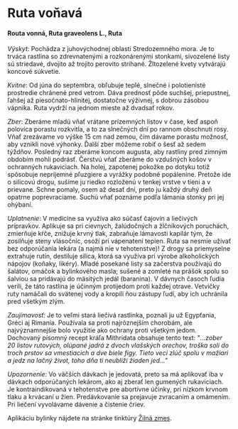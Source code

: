 Ruta voňavá
===========

#### Routa vonná, Ruta graveolens L., Ruta

*Výskyt*: Pochádza z juhovýchodnej oblasti Stredozemného mora. Je to trváca
rastlina so zdrevnatenými a rozkonárenými stonkami, sivozelené listy sú
striedavé, dvojito až trojito perovito strihané. Žltozelené kvety vytvárajú
koncové súkvetie.

*Kvitne*: Od júna do septembra, obľubuje teplé, slnečné i polotienisté
prostredie chránené pred vetrom. Dáva prednosť pôde suchšej, priepustnej, ľahšej
až piesočnato-hlinitej, dostatočne výživnej, s dobrou zásobou vápnika. Ruta
vydrží na jednom mieste až dvadsať rokov.

*Zber*: Zberáme mladú vňať vrátane prízemných listov v čase, keď aspoň polovica
porastu rozkvitla, a to za slnečných dní po rannom obschnutí rosy. Vňať
zrezávame vo výške 15 cm nad zemou, čím dávame porastu možnosť, aby vznikli nové
výhonky. Ďalší zber môžeme robiť o šesť až sedem týždňov. Posledný raz zberáme
koncom augusta, aby rastliny pred zimným obdobím mohli podrásť. Čerstvú vňať
zberáme do vzdušných košov v ochranných rukaviciach. Na holej, zapotenej pokožke
po dotyku totiž spôsobuje nepríjemné pľuzgiere a vyrážky podobné popálenine.
Pretože ide o silicovú drogu, sušíme ju riedko rozloženú v tenkej vrstve v tieni
a v prievane. Schne pomaly, osem až desať dní, preto ju každý druhý deň opatrne
poprevraciame. Suchú vňať poznáme podľa lámania stonky pri jej ohýbaní.

*Uplatnenie*: V medicíne sa využíva ako súčasť čajovín a liečivých prípravkov.
Aplikuje sa pri cievnych, žalúdočných a žlčníkových poruchách, zmierňuje kŕče,
znižuje krvný tlak, zabraňuje lámavosti kapilár tým, že zosilňuje steny
vlásočníc, osoží pri vápenatení tepien. Ruta sa nesmie užívať bez odporúčania
lekára (a najmä nie v tehotenstve)! Z drogy sa priemyselne extrahuje rutín,
destiluje silica, ktorá sa využíva pri výrobe alkoholických nápojov (koňaky,
likéry). Mladé posekané listy sa začerstva používajú do šalátov, omáčok a
bylinkového masla; sušené a zomleté na prášok spolu so šalviou sa pridávajú do
mäsitých jedál (baranina). V dávnych časoch ľudia verili, že táto rastlina je
účinným protijedom proti každej otrave. Vetvičky ruty namáčali do svätenej vody
a kropili ňou zástupy ľudí, aby ich uchránila pred všetkým zlým.

*Zaujímavosť*: Je to veľmi stará liečivá rastlinka, poznali ju už Egypťania,
Gréci aj Rimania. Používala sa proti najrôznejším chorobám, ale najvýznamnejšie
bolo využitie ako ochrany proti všetkým jedom. Dochovaný písomný recept kráľa
Mithridata obsahuje tento text: "*...zober 20 listov rutových, olúpané jadrá z
dvoch vlašských orechov, troška soli do troch prstov sa vmestiacich a dve biele
figy. Tieto veci zlúč spolu v mažiari a jedz na lačný život, toho dňa ti
neublíži žiaden jed..."*

*Upozornenie*: Vo väčších dávkach je jedovatá, preto sa má aplikovať iba v
dávkach odporúčaných lekárom, ako aj zberať len gumených rukaviciach. Je
kontraindikovaná v tehotenstve pre abortívne účinky, pri nízkom krvnom tlaku a
krvácaní u žien. Predávkovanie sa prejavuje zvracaním a omámením. Pri liečení
vyvolávame dávenie a čistenie čriev.

Aplikáciu bylinky nájdete na stránke tinktúry [Žilná zmes](../tinktury/zmes-zilna).
